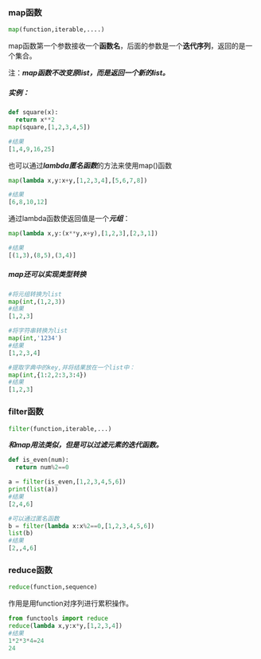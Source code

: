 ### map函数

```python
map(function,iterable,....)
```

map函数第一个参数接收一个**函数名**，后面的参数是一个**迭代序列**，返回的是一个集合。

注：***map函数不改变原list，而是返回一个新的list。***

##### 实例：

```python
def square(x):
  return x**2
map(square,[1,2,3,4,5])

#结果
[1,4,9,16,25]
```

也可以通过***lambda匿名函数***的方法来使用map()函数

```python
map(lambda x,y:x+y,[1,2,3,4],[5,6,7,8])

#结果
[6,8,10,12]
```

通过lambda函数使返回值是一个***元组***：

```python
map(lambda x,y:(x**y,x+y),[1,2,3],[2,3,1])

#结果
[(1,3),(8,5),(3,4)]
```

##### map还可以实现***类型转换***

```python
#将元组转换为list
map(int,(1,2,3))
#结果
[1,2,3]
```

```python
#将字符串转换为list
map(int,'1234')
#结果
[1,2,3,4]
```

```python
#提取字典中的key,并将结果放在一个list中：
map(int,{1:2,2:3,3:4})
#结果
[1,2,3]
```

### filter函数

```python
filter(function,iterable,...)
```

***和map用法类似，但是可以过滤元素的迭代函数。***

```python
def is_even(num):
  return num%2==0

a = filter(is_even,[1,2,3,4,5,6])
print(list(a))
#结果
[2,4,6]
```

```python
#可以通过匿名函数
b = filter(lambda x:x%2==0,[1,2,3,4,5,6])
list(b)
#结果
[2,,4,6]
```

### reduce函数

```python
reduce(function,sequence)
```

作用是用function对序列进行累积操作。

```python
from functools import reduce
reduce(lambda x,y:x*y,[1,2,3,4])
#结果
1*2*3*4=24
24
```

